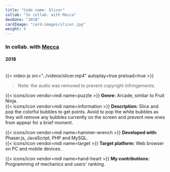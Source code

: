 ```yaml
---
title: "Code name: Slicer"
collab: "In collab. with Mecca"
devDate: "2018"
cardImage: "card-images/slicer.jpg"
weight: 6
---
```


### In collab. with [Mecca](https://meccanimation.com/)
#### 2018
\
{{< video-js src="../videos/slicer.mp4" autoplay=true preload=true >}}
> Note: the audio was removed to prevent copyright infringements.

{{< icons/icon vendor=mdi name=puzzle >}} **Genre:** Arcade, similar to Fruit Ninja.\
{{< icons/icon vendor=mdi name=information >}} **Description:**
Slice and pop the colorful bubbles to get points.
Avoid to pop the white bubbles as they will remove any bubbles currently on the screen and prevent new ones from appear for a brief moment.

{{< icons/icon vendor=mdi name=hammer-wrench >}} **Developed with:** Phaser.js, JavaScript, PHP and MySQL.\
{{< icons/icon vendor=mdi name=target >}} **Target platform:** Web browser on PC and mobile devices.

{{< icons/icon vendor=mdi name=hand-heart >}} **My contributions:** Programming of mechanics and users' ranking.
